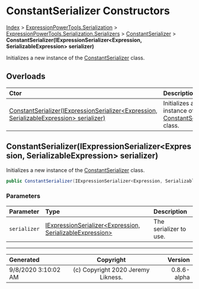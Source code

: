 ﻿# ConstantSerializer Constructors

[Index](../index.md) > [ExpressionPowerTools.Serialization](ExpressionPowerTools.Serialization.a.md) > [ExpressionPowerTools.Serialization.Serializers](ExpressionPowerTools.Serialization.Serializers.n.md) > [ConstantSerializer](ExpressionPowerTools.Serialization.Serializers.ConstantSerializer.cs.md) > **ConstantSerializer(IExpressionSerializer&lt;Expression, SerializableExpression> serializer)**

Initializes a new instance of the [ConstantSerializer](ExpressionPowerTools.Serialization.Serializers.ConstantSerializer.cs.md) class.

## Overloads

| Ctor | Description |
| :-- | :-- |
| [ConstantSerializer(IExpressionSerializer&lt;Expression, SerializableExpression> serializer)](#constantserializeriexpressionserializerexpression-serializableexpression-serializer) | Initializes a new instance of the [ConstantSerializer](ExpressionPowerTools.Serialization.Serializers.ConstantSerializer.cs.md) class. |

## ConstantSerializer(IExpressionSerializer&lt;Expression, SerializableExpression> serializer)

Initializes a new instance of the [ConstantSerializer](ExpressionPowerTools.Serialization.Serializers.ConstantSerializer.cs.md) class.

```csharp
public ConstantSerializer(IExpressionSerializer<Expression, SerializableExpression> serializer)
```

### Parameters

| Parameter | Type | Description |
| :-- | :-- | :-- |
| `serializer` | [IExpressionSerializer&lt;Expression, SerializableExpression>](ExpressionPowerTools.Serialization.Signatures.IExpressionSerializer`2.i.md) | The serializer to use. |



---

| Generated | Copyright | Version |
| :-- | :-: | --: |
| 9/8/2020 3:10:02 AM | (c) Copyright 2020 Jeremy Likness. | 0.8.6-alpha |
